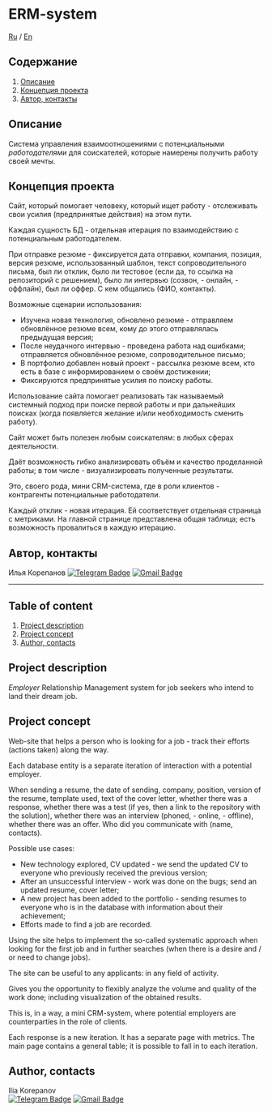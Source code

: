# ERM-system

[Ru](#содержание) / [En](#table-of-content)

## Содержание
1. [Описание](#описание)
2. [Концепция проекта](#концепция-проекта)
3. [Автор, контакты](#автор-контакты)

## Описание
Система управления взаимоотношениями с потенциальными *работодателями* для соискателей, которые намерены получить работу своей мечты.

## Концепция проекта  
Сайт, который помогает человеку, который ищет работу - отслеживать свои усилия (предпринятые действия) на этом пути.

Каждая сущность БД - отдельная итерация по взаимодействию с потенциальным работодателем.

При отправке резюме - фиксируется дата отправки, компания, позиция, версия резюме, использованный шаблон, текст сопроводительного письма, был ли отклик, было ли тестовое (если да, то ссылка на репозиторий с решением), было ли интервью (созвон, - онлайн, - оффлайн), был ли оффер. С кем общались (ФИО, контакты).

Возможные сценарии использования:
- Изучена новая технология, обновлено резюме - отправляем обновлённое резюме всем, кому до этого отправлялась предыдущая версия; 
- После неудачного интервью - проведена работа над ошибками; отправляется обновлённое резюме, сопроводительное письмо;
- В портфолио добавлен новый проект - рассылка резюме всем, кто есть в базе с информированием о своём достижении;
- Фиксируются предпринятые усилия по поиску работы.

Использование сайта помогает реализовать так называемый системный подход при поиске первой работы и при дальнейших поисках (когда появляется желание и/или необходимость сменить работу).

Сайт может быть полезен любым соискателям: в любых сферах деятельности.

Даёт возможность гибко анализировать объём и качество проделанной работы; в том числе - визуализировать полученные результаты.

Это, своего рода, мини CRM-система, где в роли клиентов - контрагенты потенциальные работодатели.

Каждый отклик - новая итерация. Ей соответствует отдельная страница с метриками. На главной странице представлена общая таблица; есть возможность провалиться в каждую итерацию.

## Автор, контакты
Илья Корепанов
[![Telegram Badge](https://img.shields.io/badge/Telegram-blue?style=social&logo=Telegram)](https://t.me/number_one_lobster) [![Gmail Badge](https://img.shields.io/badge/Gmail-red?style=social&logo=Gmail)](mailto:ikorepanov.study@gmail.com)        



--------------------

## Table of content
1. [Project description](#project-description)
2. [Project concept](#project-concept)
3. [Author, contacts](#author-contacts)

## Project description
*Employer* Relationship Management system for job seekers who intend to land their dream job.

## Project concept
Web-site that helps a person who is looking for a job - track their efforts (actions taken) along the way.

Each database entity is a separate iteration of interaction with a potential employer.

When sending a resume, the date of sending, company, position, version of the resume, template used, text of the cover letter, whether there was a response, whether there was a test (if yes, then a link to the repository with the solution), whether there was an interview (phoned, - online, - offline), whether there was an offer. Who did you communicate with (name, contacts).

Possible use cases: 
- New technology explored, CV updated - we send the updated CV to everyone who previously received the previous version; 
- After an unsuccessful interview - work was done on the bugs; send an updated resume, cover letter; 
- A new project has been added to the portfolio - sending resumes to everyone who is in the database with information about their achievement; 
- Efforts made to find a job are recorded.

Using the site helps to implement the so-called systematic approach when looking for the first job and in further searches (when there is a desire and / or need to change jobs).

The site can be useful to any applicants: in any field of activity.

Gives you the opportunity to flexibly analyze the volume and quality of the work done; including visualization of the obtained results.

This is, in a way, a mini CRM-system, where potential employers are counterparties in the role of clients.

Each response is a new iteration. It has a separate page with metrics. The main page contains a general table; it is possible to fall in to each iteration.

## Author, contacts
Ilia Korepanov  
[![Telegram Badge](https://img.shields.io/badge/Telegram-blue?style=social&logo=Telegram)](https://t.me/number_one_lobster) [![Gmail Badge](https://img.shields.io/badge/Gmail-red?style=social&logo=Gmail)](mailto:ikorepanov.study@gmail.com)
